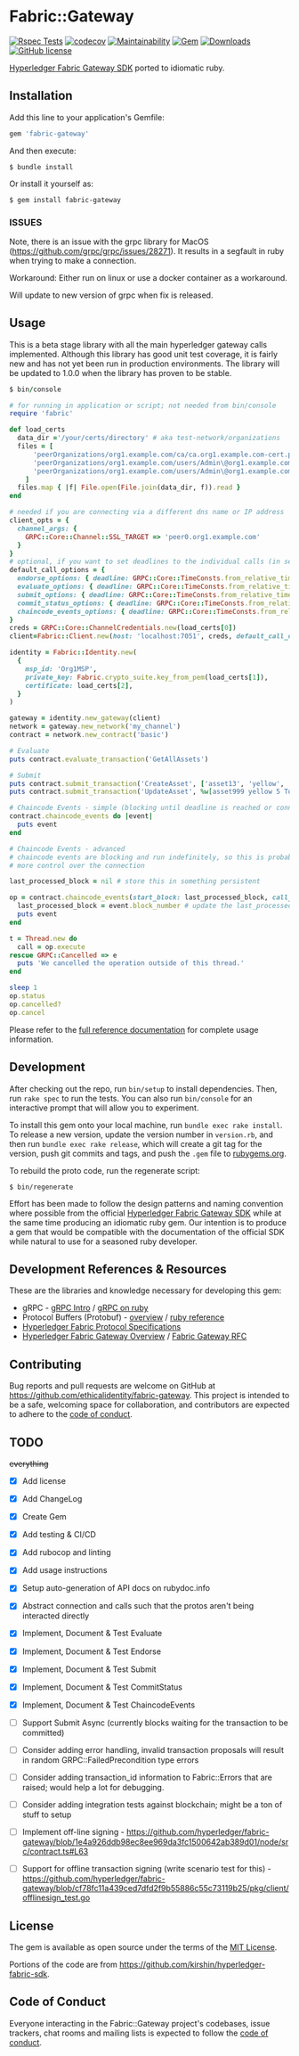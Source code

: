 # Fabric::Gateway

[![Rspec Tests](https://github.com/EthicalIdentity/fabric-gateway-ruby/actions/workflows/rspec.yml/badge.svg)](https://github.com/EthicalIdentity/fabric-gateway-ruby/actions/workflows/rspec.yml?query=branch%3Amaster) [![codecov](https://codecov.io/gh/EthicalIdentity/fabric-gateway-ruby/branch/master/graph/badge.svg?token=AXHQEN0R2R)](https://codecov.io/gh/EthicalIdentity/fabric-gateway-ruby) [![Maintainability](https://api.codeclimate.com/v1/badges/84bab9bb5911d3564df6/maintainability)](https://codeclimate.com/github/EthicalIdentity/fabric-gateway-ruby/maintainability) [![Gem](https://img.shields.io/gem/v/fabric-gateway)](https://rubygems.org/gems/fabric-gateway) [![Downloads](https://img.shields.io/gem/dt/fabric-gateway)](https://rubygems.org/gems/fabric-gateway)  [![GitHub license](https://img.shields.io/github/license/EthicalIdentity/fabric-gateway-ruby)](https://github.com/EthicalIdentity/fabric-gateway-ruby/blob/master/LICENSE.txt) 



[Hyperledger Fabric Gateway SDK](https://hyperledger-fabric.readthedocs.io/en/latest/gateway.html) ported to idiomatic ruby.

## Installation

Add this line to your application's Gemfile:

```ruby
gem 'fabric-gateway'
```

And then execute:

    $ bundle install

Or install it yourself as:

    $ gem install fabric-gateway

### ISSUES

Note, there is an issue with the grpc library for MacOS (https://github.com/grpc/grpc/issues/28271). It results in a segfault in ruby when trying to make a connection. 

Workaround: Either run on linux or use a docker container as a workaround.

Will update to new version of grpc when fix is released.

## Usage

This is a beta stage library with all the main hyperledger gateway calls implemented. Although this library has good unit test coverage, it is fairly new and has not yet been run in production environments. The library will be updated to 1.0.0 when the library has proven to be stable.

```ruby
$ bin/console

# for running in application or script; not needed from bin/console
require 'fabric' 

def load_certs
  data_dir ='/your/certs/directory' # aka test-network/organizations
  files = [
      'peerOrganizations/org1.example.com/ca/ca.org1.example.com-cert.pem',
      'peerOrganizations/org1.example.com/users/Admin\@org1.example.com/msp/keystore/9f7c67dd4dd6562d258593c0d5011a3bff9121e65e67ff7fd3212919ae400a88_sk',
      'peerOrganizations/org1.example.com/users/Admin\@org1.example.com/msp/signcerts/cert.pem'
    ]
  files.map { |f| File.open(File.join(data_dir, f)).read }
end

# needed if you are connecting via a different dns name or IP address
client_opts = {
  channel_args: {
    GRPC::Core::Channel::SSL_TARGET => 'peer0.org1.example.com'
  }
}
# optional, if you want to set deadlines to the individual calls (in seconds)
default_call_options = {
  endorse_options: { deadline: GRPC::Core::TimeConsts.from_relative_time(5) },
  evaluate_options: { deadline: GRPC::Core::TimeConsts.from_relative_time(5) },
  submit_options: { deadline: GRPC::Core::TimeConsts.from_relative_time(5) },
  commit_status_options: { deadline: GRPC::Core::TimeConsts.from_relative_time(5) },
  chaincode_events_options: { deadline: GRPC::Core::TimeConsts.from_relative_time(60) }
}
creds = GRPC::Core::ChannelCredentials.new(load_certs[0])
client=Fabric::Client.new(host: 'localhost:7051', creds, default_call_options: default_call_options, **client_opts)

identity = Fabric::Identity.new(
  {
    msp_id: 'Org1MSP',
    private_key: Fabric.crypto_suite.key_from_pem(load_certs[1]),
    certificate: load_certs[2],
  }
)

gateway = identity.new_gateway(client)
network = gateway.new_network('my_channel')
contract = network.new_contract('basic')

# Evaluate
puts contract.evaluate_transaction('GetAllAssets')

# Submit
puts contract.submit_transaction('CreateAsset', ['asset13', 'yellow', '5', 'Tom', '1300'])
puts contract.submit_transaction('UpdateAsset', %w[asset999 yellow 5 Tom 5555])

# Chaincode Events - simple (blocking until deadline is reached or connection closed)
contract.chaincode_events do |event|
  puts event
end

# Chaincode Events - advanced
# chaincode events are blocking and run indefinitely, so this is probably the more typical use case to give 
# more control over the connection

last_processed_block = nil # store this in something persistent 

op = contract.chaincode_events(start_block: last_processed_block, call_options: { return_op: true }) do |event|
  last_processed_block = event.block_number # update the last_processed_block so we can resume from this point
  puts event
end

t = Thread.new do
  call = op.execute
rescue GRPC::Cancelled => e
  puts 'We cancelled the operation outside of this thread.'
end

sleep 1 
op.status
op.cancelled?
op.cancel
```

Please refer to the [full reference documentation](https://rubydoc.info/github/EthicalIdentity/fabric-gateway-ruby) for complete usage information.

## Development

After checking out the repo, run `bin/setup` to install dependencies. Then, run `rake spec` to run the tests. You can also run `bin/console` for an interactive prompt that will allow you to experiment.

To install this gem onto your local machine, run `bundle exec rake install`. To release a new version, update the version number in `version.rb`, and then run `bundle exec rake release`, which will create a git tag for the version, push git commits and tags, and push the `.gem` file to [rubygems.org](https://rubygems.org).

To rebuild the proto code, run the regenerate script:

```
$ bin/regenerate
```

Effort has been made to follow the design patterns and naming convention where possible from the official [Hyperledger Fabric Gateway SDK](https://github.com/hyperledger/fabric-gateway) while at the same time producing an idiomatic ruby gem. Our intention is to produce a gem that would be compatible with the documentation of the official SDK while natural to use for a seasoned ruby developer.

## Development References & Resources

These are the libraries and knowledge necessary for developing this gem:

* gRPC - [gRPC Intro](https://grpc.io/docs/what-is-grpc/introduction/) / [gRPC on ruby](https://grpc.io/docs/languages/ruby/)
* Protocol Buffers (Protobuf) - [overview](https://developers.google.com/protocol-buffers/docs/proto3) / [ruby reference](https://developers.google.com/protocol-buffers/docs/reference/ruby-generated)
* [Hyperledger Fabric Protocol Specifications](https://openblockchain.readthedocs.io/en/latest/protocol-spec/) 
* [Hyperledger Fabric Gateway Overview](https://hyperledger-fabric.readthedocs.io/en/latest/gateway.html) / [Fabric Gateway RFC](https://hyperledger.github.io/fabric-rfcs/text/0000-fabric-gateway.html)
  
## Contributing

Bug reports and pull requests are welcome on GitHub at https://github.com/ethicalidentity/fabric-gateway. This project is intended to be a safe, welcoming space for collaboration, and contributors are expected to adhere to the [code of conduct](https://github.com/ethicalidentity/fabric-gateway/blob/master/CODE_OF_CONDUCT.md).

## TODO

~~everything~~

- [x] Add license
- [x] Add ChangeLog
- [x] Create Gem
- [x] Add testing & CI/CD
- [x] Add rubocop and linting
- [x] Add usage instructions
- [x] Setup auto-generation of API docs on rubydoc.info
- [x] Abstract connection and calls such that the protos aren't being interacted directly
- [x] Implement, Document & Test Evaluate
- [x] Implement, Document & Test Endorse
- [x] Implement, Document & Test Submit
- [x] Implement, Document & Test CommitStatus
- [x] Implement, Document & Test ChaincodeEvents
- [ ] Support Submit Async (currently blocks waiting for the transaction to be committed)
- [ ] Consider adding error handling, invalid transaction proposals will result in random GRPC::FailedPrecondition type errors
- [ ] Consider adding transaction_id information to Fabric::Errors that are raised; would help a lot for debugging.
- [ ] Consider adding integration tests against blockchain; might be a ton of stuff to setup
- [ ] Implement off-line signing - https://github.com/hyperledger/fabric-gateway/blob/1e4a926ddb98ec8ee969da3fc1500642ab389d01/node/src/contract.ts#L63 
- [ ] Support for offline transaction signing (write scenario test for this) - https://github.com/hyperledger/fabric-gateway/blob/cf78fc11a439ced7dfd2f9b55886c55c73119b25/pkg/client/offlinesign_test.go




## License

The gem is available as open source under the terms of the [MIT License](https://opensource.org/licenses/MIT).

Portions of the code are from https://github.com/kirshin/hyperledger-fabric-sdk.

## Code of Conduct

Everyone interacting in the Fabric::Gateway project's codebases, issue trackers, chat rooms and mailing lists is expected to follow the [code of conduct](https://github.com/ethicalidentity/fabric-gateway/blob/master/CODE_OF_CONDUCT.md).
